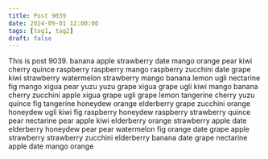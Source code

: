 ```yaml
---
title: Post 9039
date: 2024-09-01 12:00:00
tags: [tag1, tag2]
draft: false
---
```

This is post 9039.
banana
apple
strawberry
date
mango
orange
pear
kiwi
cherry
quince
raspberry
raspberry
mango
raspberry
zucchini
date
grape
kiwi
strawberry
watermelon
strawberry
mango
banana
lemon
ugli
nectarine
fig
mango
xigua
pear
yuzu
yuzu
grape
xigua
grape
ugli
kiwi
mango
banana
cherry
zucchini
apple
xigua
grape
ugli
grape
lemon
tangerine
cherry
yuzu
quince
fig
tangerine
honeydew
orange
elderberry
grape
zucchini
orange
honeydew
ugli
kiwi
fig
raspberry
honeydew
raspberry
strawberry
quince
pear
nectarine
pear
apple
kiwi
elderberry
orange
strawberry
apple
date
elderberry
honeydew
pear
pear
watermelon
fig
orange
date
grape
apple
strawberry
strawberry
zucchini
elderberry
banana
date
grape
nectarine
apple
date
mango
orange
